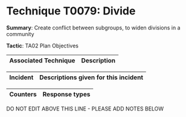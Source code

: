 # Technique T0079: Divide

**Summary**: Create conflict between subgroups, to widen divisions in a community

**Tactic**: TA02 Plan Objectives 


| Associated Technique | Description |
| --------- | ------------------------- |



| Incident | Descriptions given for this incident |
| -------- | -------------------- |



| Counters | Response types |
| -------- | -------------- |


DO NOT EDIT ABOVE THIS LINE - PLEASE ADD NOTES BELOW
